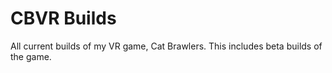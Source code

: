 # CBVR Builds
All current builds of my VR game, Cat Brawlers. This includes beta builds of the game.
